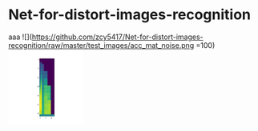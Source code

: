 # Net-for-distort-images-recognition
aaa ![](https://github.com/zcy5417/Net-for-distort-images-recognition/raw/master/test_images/acc_mat_noise.png =100) 
<img width="150" height="150" src="https://github.com/zcy5417/Net-for-distort-images-recognition/raw/master/test_images/acc_mat_noise.png"/>
